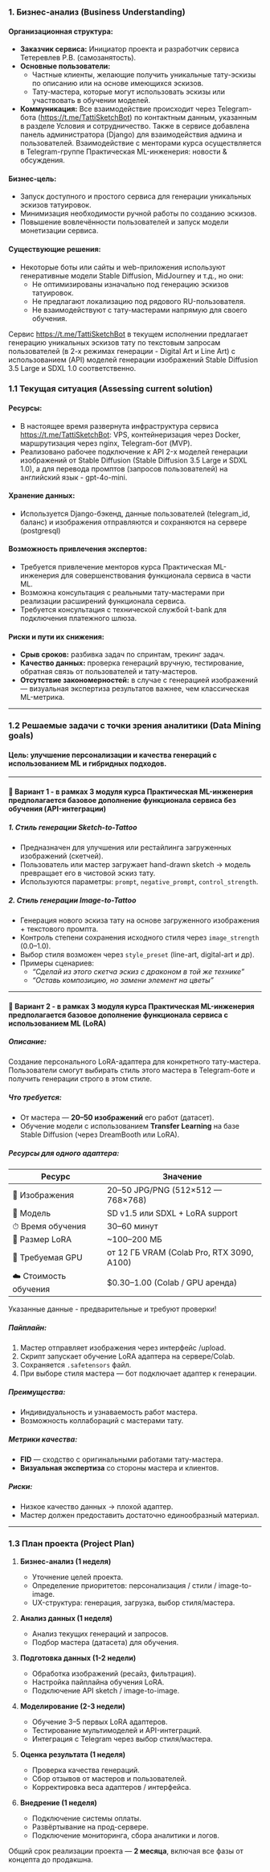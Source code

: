 ### 1. Бизнес-анализ (Business Understanding)

#### Организационная структура:
- **Заказчик сервиса:** Инициатор проекта и разработчик сервиса Тетеревлев Р.В. (самозанятость).
- **Основные пользователи:**
  - Частные клиенты, желающие получить уникальные тату-эскизы по описанию или на основе имеющихся эскизов.
  - Тату-мастера, которые могут использовать эскизы или участвовать в обучении моделей.
- **Коммуникация:** Все взаимодействие происходит через Telegram-бота (https://t.me/TattiSketchBot) по контактным данным, указанным в разделе Условия и сотрудничество. Также в сервисе добавлена панель администратора (Django) для взаимодействия админа и пользователей. Взаимодействие с менторами курса осуществляется в Telegram-группе Практическая ML-инженерия: новости & обсуждения. 

#### Бизнес-цель:
- Запуск доступного и простого сервиса для генерации уникальных эскизов татуировок.
- Минимизация необходимости ручной работы по созданию эскизов.
- Повышение вовлечённости пользователей и запуск модели монетизации сервиса.

#### Существующие решения:
- Некоторые боты или сайты и web-приложения используют генеративные модели Stable Diffusion, MidJourney и т.д., но они:
  - Не оптимизированы изначально под генерацию эскизов татуировок.
  - Не предлагают локализацию под рядового RU-пользователя.
  - Не взаимодействуют с тату-мастерами напрямую для своего обучения.
  
Сервис https://t.me/TattiSketchBot в текущем исполнении предлагает генерацию уникальных эскизов тату по текстовым запросам пользователей (в 2-х режимах генерации - Digital Art и Line Art) с использованием (API) моделей генерации изображений Stable Diffusion 3.5 Large и SDXL 1.0 соответственно.

### 1.1 Текущая ситуация (Assessing current solution)

#### Ресурсы:
- В настоящее время развернута инфраструктура сервиса https://t.me/TattiSketchBot: VPS, контейнеризация через Docker, маршрутизация через nginx, Telegram-бот (MVP).
- Реализовано рабочее подключение к API 2-х моделей генерации изображений от Stable Diffusion (Stable Diffusion 3.5 Large и SDXL 1.0), а для перевода промптов (запросов пользователей) на английский язык - gpt-4o-mini.

#### Хранение данных:
- Используется Django-бэкенд, данные пользователей (telegram_id, баланс) и изображения отправляются и сохраняются на сервере (postgresql)

#### Возможность привлечения экспертов:
- Требуется привлечение менторов курса Практическая ML-инженерия для совершенствования функционала сервиса в части ML.
- Возможна консультация с реальными тату-мастерами при реализации расширений функционала сервиса.
- Требуется консультация с технической службой t-bank для подключения платежного шлюза.

#### Риски и пути их снижения:
- **Срыв сроков:** разбивка задач по спринтам, трекинг задач.
- **Качество данных:** проверка генераций вручную, тестирование, обратная связь от пользователей и тату-мастеров.
- **Отсутствие закономерностей:** в случае с генерацией изображений — визуальная экспертиза результатов важнее, чем классическая ML-метрика.

---

### 1.2 Решаемые задачи с точки зрения аналитики (Data Mining goals)

#### Цель: улучшение персонализации и качества генераций с использованием ML и гибридных подходов.

---

#### 🔹 Вариант 1 - в рамках 3 модуля курса Практическая ML-инженерия предполагается базовое дополнение функционала сервиса без обучения (API-интеграции)

##### **1. Стиль генерации Sketch-to-Tattoo**
- Предназначен для улучшения или рестайлинга загруженных изображений (скетчей).
- Пользователь или мастер загружает hand-drawn sketch → модель превращает его в чистовой эскиз тату.
- Используются параметры: `prompt`, `negative_prompt`, `control_strength`.

##### **2. Стиль генерации Image-to-Tattoo**
- Генерация нового эскиза тату на основе загруженного изображения + текстового промпта.
- Контроль степени сохранения исходного стиля через `image_strength` (0.0–1.0).
- Выбор стиля возможен через `style_preset` (line-art, digital-art и др).
- Примеры сценариев:
  - *“Сделай из этого скетча эскиз с драконом в той же технике”*
  - *“Оставь композицию, но замени элемент на цветы”*

---

#### 🔹 Вариант 2 - в рамках 3 модуля курса Практическая ML-инженерия предполагается базовое дополнение функционала сервиса c использованием ML (LoRA)

##### **Описание:**
Создание персонального LoRA-адаптера для конкретного тату-мастера. Пользователи смогут выбирать стиль этого мастера в Telegram-боте и получить генерации строго в этом стиле.

##### **Что требуется:**
- От мастера — **20–50 изображений** его работ (датасет).
- Обучение модели с использованием **Transfer Learning** на базе Stable Diffusion (через DreamBooth или LoRA).

##### **Ресурсы для одного адаптера:**
| Ресурс                  | Значение                                   |
|-------------------------|--------------------------------------------|
| 📁 Изображения          | 20–50 JPG/PNG (512×512 — 768×768)          |
| 🧠 Модель               | SD v1.5 или SDXL + LoRA support            |
| ⏱ Время обучения       | 30–60 минут                                |
| 💾 Размер LoRA          | ~100–200 МБ                                |
| 🧮 Требуемая GPU        | от 12 ГБ VRAM (Colab Pro, RTX 3090, A100)  |
| ☁️ Стоимость обучения    | $0.30–1.00 (Colab / GPU аренда)            |
Указанные данные - предварительные и требуют проверки!

##### **Пайплайн:**
1. Мастер отправляет изображения через интерфейс /upload.
2. Скрипт запускает обучение LoRA адаптера на сервере/Colab.
3. Сохраняется `.safetensors` файл.
4. При выборе стиля мастера — бот подключает адаптер к генерации.

##### **Преимущества:**
- Индивидуальность и узнаваемость работ мастера.
- Возможность коллабораций с мастерами тату.

##### **Метрики качества:**
- **FID** — сходство с оригинальными работами тату-мастера.
- **Визуальная экспертиза** со стороны мастера и клиентов.

##### **Риски:**
- Низкое качество данных → плохой адаптер.
- Мастер должен предоставить достаточно единообразный материал.

---

### 1.3 План проекта (Project Plan)

1. **Бизнес-анализ (1 неделя)**
   - Уточнение целей проекта.
   - Определение приоритетов: персонализация / стили / image-to-image.
   - UX-структура: генерация, загрузка, выбор стиля/мастера.

2. **Анализ данных (1 неделя)**
   - Анализ текущих генераций и запросов.
   - Подбор мастера (датасета) для обучения.

3. **Подготовка данных (1-2 недели)**
   - Обработка изображений (ресайз, фильтрация).
   - Настройка пайплайна обучения LoRA.
   - Подключение API sketch / image-to-image.

4. **Моделирование (2-3 недели)**
   - Обучение 3–5 первых LoRA адаптеров.
   - Тестирование мультимоделей и API-интеграций.
   - Интеграция с Telegram через выбор стиля/мастера.

5. **Оценка результата (1 неделя)**
   - Проверка качества генераций.
   - Сбор отзывов от мастеров и пользователей.
   - Корректировка веса адаптеров / интерфейса.

6. **Внедрение (1 неделя)**
   - Подключение системы оплаты.
   - Развёртывание на прод-сервере.
   - Подключение мониторинга, сбора аналитики и логов.

Общий срок реализации проекта — **2 месяца**, включая все фазы от концепта до продакшна.
